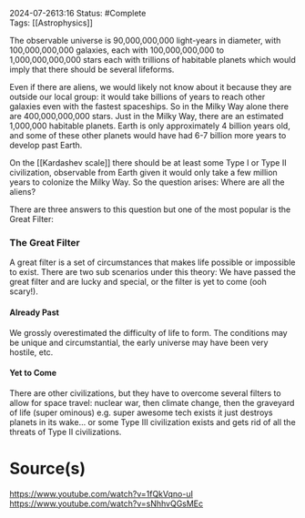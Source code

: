 2024-07-2613:16
Status: #Complete  
Tags: [[Astrophysics]]

The observable universe is 90,000,000,000 light-years in diameter, with 100,000,000,000 galaxies, each with 100,000,000,000 to 1,000,000,000,000 stars each with trillions of habitable planets which would imply that there should be several lifeforms. 

Even if there are aliens, we would likely not know about it because they are outside our local group: it would take billions of years to reach other galaxies even with the fastest spaceships. So in the Milky Way alone there are 400,000,000,000 stars. Just in the Milky Way, there are an estimated 1,000,000 habitable planets. Earth is only approximately 4 billion years old, and some of these other planets would have had 6-7 billion more years to develop past Earth. 

On the [[Kardashev scale]] there should be at least some Type I or Type II civilization, observable from Earth given it would only take a few million years to colonize the Milky Way. So the question arises: Where are all the aliens?  

There are three answers to this question but one of the most popular is the Great Filter: 
### The Great Filter
A great filter is a set of circumstances that makes life possible or impossible to exist. There are two sub scenarios under this theory: We have passed the great filter and are lucky and special, or the filter is yet to come (ooh scary!). 
#### Already Past 
We grossly overestimated the difficulty of life to form. The conditions may be unique and circumstantial, the early universe may have been very hostile, etc. 
#### Yet to Come 
There are other civilizations, but they have to overcome several filters to allow for space travel: nuclear war, then climate change, then the graveyard of life (super ominous) e.g. super awesome tech exists it just destroys planets in its wake... or some Type III civilization exists and gets rid of all the threats of Type II civilizations. 

# Source(s) 
https://www.youtube.com/watch?v=1fQkVqno-uI
https://www.youtube.com/watch?v=sNhhvQGsMEc
